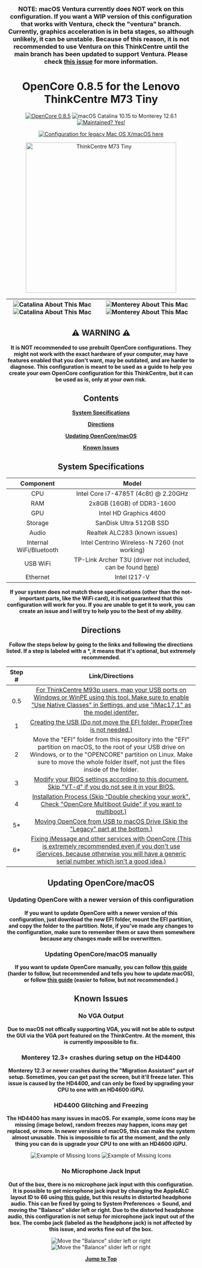 <div align="center">
  
  ### **NOTE: macOS Ventura currently does NOT work on this configuration. If you want a WIP version of this configuration that works with Ventura, check the "ventura" branch. Currently, graphics acceleration is in beta stages, so although unlikely, it can be unstable. Because of this reason, it is not recommended to use Ventura on this ThinkCentre until the main branch has been updated to support Ventura. Please check [this issue](https://github.com/UHDbits/M73-Tiny-OpenCore/issues/1) for more information.**

  # **OpenCore 0.8.5 for the Lenovo ThinkCentre M73 Tiny**
  
  [![OpenCore 0.8.5](https://img.shields.io/badge/OpenCore-0.8.5-15b8d7)](https://github.com/acidanthera/OpenCorePkg)
  ![macOS Catalina 10.15 to Monterey 12.6.1](https://img.shields.io/badge/macOS-Catalina%2010.15%20to%20Monterey%2012.6.1-blueviolet?logo=apple)
  [![Maintained? Yes!](https://img.shields.io/badge/Maintained%3F-Yes!-green.svg)](https://github.com/UHDbits/M73-Tiny-OpenCore/graphs/commit-activity)

  [![Configuration for legacy Mac OS X/macOS here](https://img.shields.io/badge/Click%20here%20for%20legacy%20Mac%20OS%20X%2FmacOS%20support.-red)](https://github.com/UHDbits/M73-Tiny-OpenCore/tree/legacy)

  <img src="https://github.com/UHDbits/M73-Tiny-OpenCore/raw/main/Resources/Images/ThinkCentre.png" alt="ThinkCentre M73 Tiny" width="400px"/>
  
  | ![Catalina About This Mac](/Resources/Images/About%20This%20Mac/DarkCatalinaAboutThisMac.png#gh-dark-mode-only) ![Catalina About This Mac](/Resources/Images/About%20This%20Mac/LightCatalinaAboutThisMac.png#gh-light-mode-only) | ![Monterey About This Mac](/Resources/Images/About%20This%20Mac/DarkMontereyAboutThisMac.png#gh-dark-mode-only) ![Monterey About This Mac](/Resources/Images/About%20This%20Mac/LightMontereyAboutThisMac.png#gh-light-mode-only) |
  | ----------------------------------------- | ----------------------------------------- |
  
  ## ⚠️ WARNING ⚠️
  
  **It is NOT recommended to use prebuilt OpenCore configurations. They might not work with the exact hardware of your computer, may have features enabled that you don't want, may be outdated, and are harder to diagnose. This configuration is meant to be used as a guide to help you create your own OpenCore configuration for this ThinkCentre, but it can be used as is, only at your own risk.**
  
  ## Contents
  
  [**System Specifications**](#system-specifications)

  [**Directions**](#directions)

  [**Updating OpenCore/macOS**](#updating-opencoremacos)

  [**Known Issues**](#known-issues)
  
  ## System Specifications
  
  | Component | Model |
  | :-: | :-: |
  | CPU | Intel Core i7-4785T (4c8t) @ 2.20GHz |
  | RAM | 2x8GB (16GB) of DDR3-1600 |
  | GPU | Intel HD Graphics 4600 |
  | Storage | SanDisk Ultra 512GB SSD |
  | Audio | Realtek ALC283 (known issues) |
  | Internal WiFi/Bluetooth | Intel Centrino Wireless-N 7260 (not working) |
  | USB WiFi | TP-Link Archer T3U (driver not included, can be found [here](https://github.com/chris1111/Wireless-USB-OC-Big-Sur-Adapter)) |
  | Ethernet | Intel I217-V |
  
  **If your system does not match these specifications (other than the not-important parts, like the WiFi card), it is not guaranteed that this configuration will work for you. If you are unable to get it to work, you can create an issue and I will try to help you to the best of my ability.**

  ## Directions
  
  **Follow the steps below by going to the links and following the directions listed. If a step is labeled with a &#42;, it means that it's optional, but extremely recommended.**

  | Step # | Link/Directions |
  | :-: | :-: |
  | 0.5 | [For ThinkCentre M93p users, map your USB ports on Windows or WinPE using this tool. Make sure to enable "Use Native Classes" in Settings, and use "iMac17,1" as the model identifer.](https://github.com/USBToolBox/tool)
  | 1 | [Creating the USB (Do not move the EFI folder. ProperTree is not needed.)](https://dortania.github.io/OpenCore-Install-Guide/installer-guide/#making-the-installer) |
  | 2 | Move the "EFI" folder from this repository into the "EFI" partition on macOS, to the root of your USB drive on Windows, or to the "OPENCORE" partition on Linux. Make sure to move the whole folder itself, not just the files inside of the folder.
  | 3 | [Modify your BIOS settings according to this document. Skip "VT-d" if you do not see it in your BIOS.](/Resources/Documentation/BIOSSettings.md)
  | 4 | [Installation Process (Skip "Double checking your work". Check "OpenCore Multiboot Guide" if you want to multiboot.)](https://dortania.github.io/OpenCore-Install-Guide/installation/installation-process.html)
  | 5* | [Moving OpenCore from USB to macOS Drive (Skip the "Legacy" part at the bottom.)](https://dortania.github.io/OpenCore-Post-Install/universal/oc2hdd.html)
  | 6* | [Fixing iMessage and other services with OpenCore (This is extremely recommended even if you don't use iServices, because otherwise you will have a generic serial number which isn't a good idea.)](https://dortania.github.io/OpenCore-Post-Install/universal/iservices.html)
  

  ## Updating OpenCore/macOS
  
  ### Updating OpenCore with a newer version of this configuration
  **If you want to update OpenCore with a newer version of this configuration, just download the new EFI folder, mount the EFI partition, and copy the folder to the partition. Note, if you've made any changes to the configuration, make sure to remember them or save them somewhere because any changes made will be overwritten.**

  ### Updating OpenCore/macOS manually
  **If you want to update OpenCore manually, you can follow [this guide](https://dortania.github.io/OpenCore-Post-Install/universal/update.html#updating-opencore) (harder to follow, but recommended and tells you how to update macOS), or follow [this guide](https://www.insanelymac.com/forum/topic/347035-guide-updating-and-maintaining-opencore-new-method/) (easier to follow, but not recommended.)**

  ## Known Issues
  
  ### No VGA Output
  **Due to macOS not offically supporting VGA, you will not be able to output the GUI via the VGA port featured on the ThinkCentre. At the moment, this is currently impossible to fix.**

  ### Monterey 12.3+ crashes during setup on the HD4400
  **Monterey 12.3 or newer crashes during the "Migration Assistant" part of setup. Sometimes, you can get past the screen, but it'll freeze later. This issue is caused by the HD4400, and can only be fixed by upgrading your CPU to one with an HD4600 iGPU.**

  ### HD4400 Glitching and Freezing
  **The HD4400 has many issues in macOS. For example, some icons may be missing (image below), random freezes may happen, icons may get replaced, or more. In newer versions of macOS, this can make the system almost unusable. This is impossible to fix at the moment, and the only thing you can do is upgrade your CPU to one with an HD4600 iGPU.**

  ![Example of Missing Icons](/Resources/Images/Missing%20Icons/DarkMissingIcons.png#gh-dark-mode-only) ![Example of Missing Icons](/Resources/Images/Missing%20Icons/LightMissingIcons.png#gh-light-mode-only)
  
  ### No Microphone Jack Input
  **Out of the box, there is no microphone jack input with this configuration. It is possible to get microphone jack input by changing the AppleALC layout ID to 66 using [this guide](https://dortania.github.io/OpenCore-Post-Install/universal/audio.html#making-layout-id-more-permanent), but this results in distorted headphone audio. This can be fixed by going to System Preferences -> Sound, and moving the "Balance" slider left or right. Due to the distorted headphone audio, this configuration is not setup for microphone jack input out of the box. The combo jack (labeled as the headphone jack) is not affected by this issue, and works fine out of the box.**

  ![Move the "Balance" slider left or right](/Resources/Images/Headphones%20Fix/DarkHeadphonesFix.png#gh-dark-mode-only) ![Move the "Balance" slider left or right](/Resources/Images/Headphones%20Fix/LightHeadphonesFix.png#gh-light-mode-only)

  [**Jump to Top**](#opencore-085-for-the-lenovo-thinkcentre-m73-tiny)

</div>
